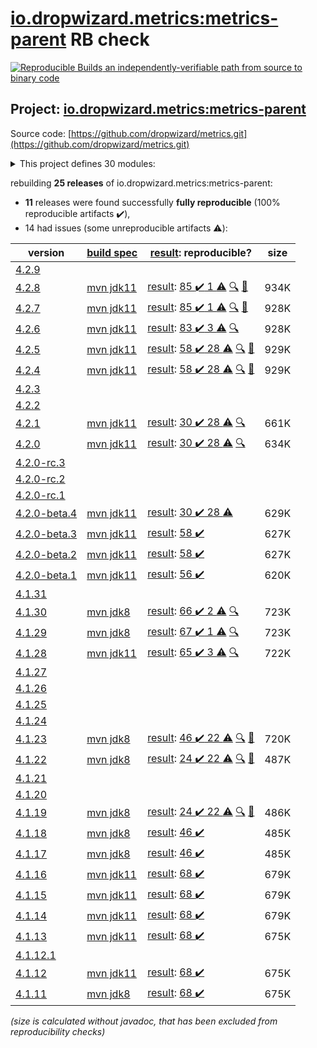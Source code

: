 [io.dropwizard.metrics:metrics-parent](https://search.maven.org/artifact/io.dropwizard.metrics/metrics-parent/) RB check
=======

[![Reproducible Builds](https://reproducible-builds.org/images/logos/rb.svg) an independently-verifiable path from source to binary code](https://reproducible-builds.org/)

## Project: [io.dropwizard.metrics:metrics-parent](https://search.maven.org/artifact/io.dropwizard.metrics/metrics-parent/)

Source code: [https://github.com/dropwizard/metrics.git](https://github.com/dropwizard/metrics.git)

<details><summary>This project defines 30 modules:</summary>

* [io.dropwizard.metrics:metrics-annotation](https://search.maven.org/artifact/io.dropwizard.metrics/metrics-annotation/)
* [io.dropwizard.metrics:metrics-bom](https://search.maven.org/artifact/io.dropwizard.metrics/metrics-bom/)
* [io.dropwizard.metrics:metrics-caffeine](https://search.maven.org/artifact/io.dropwizard.metrics/metrics-caffeine/)
* [io.dropwizard.metrics:metrics-caffeine3](https://search.maven.org/artifact/io.dropwizard.metrics/metrics-caffeine3/)
* [io.dropwizard.metrics:metrics-collectd](https://search.maven.org/artifact/io.dropwizard.metrics/metrics-collectd/)
* [io.dropwizard.metrics:metrics-core](https://search.maven.org/artifact/io.dropwizard.metrics/metrics-core/)
* [io.dropwizard.metrics:metrics-ehcache](https://search.maven.org/artifact/io.dropwizard.metrics/metrics-ehcache/)
* [io.dropwizard.metrics:metrics-graphite](https://search.maven.org/artifact/io.dropwizard.metrics/metrics-graphite/)
* [io.dropwizard.metrics:metrics-healthchecks](https://search.maven.org/artifact/io.dropwizard.metrics/metrics-healthchecks/)
* [io.dropwizard.metrics:metrics-httpasyncclient](https://search.maven.org/artifact/io.dropwizard.metrics/metrics-httpasyncclient/)
* [io.dropwizard.metrics:metrics-httpclient](https://search.maven.org/artifact/io.dropwizard.metrics/metrics-httpclient/)
* [io.dropwizard.metrics:metrics-httpclient5](https://search.maven.org/artifact/io.dropwizard.metrics/metrics-httpclient5/)
* [io.dropwizard.metrics:metrics-jakarta-servlet](https://search.maven.org/artifact/io.dropwizard.metrics/metrics-jakarta-servlet/)
* [io.dropwizard.metrics:metrics-jakarta-servlets](https://search.maven.org/artifact/io.dropwizard.metrics/metrics-jakarta-servlets/)
* [io.dropwizard.metrics:metrics-jcache](https://search.maven.org/artifact/io.dropwizard.metrics/metrics-jcache/)
* [io.dropwizard.metrics:metrics-jdbi](https://search.maven.org/artifact/io.dropwizard.metrics/metrics-jdbi/)
* [io.dropwizard.metrics:metrics-jdbi3](https://search.maven.org/artifact/io.dropwizard.metrics/metrics-jdbi3/)
* [io.dropwizard.metrics:metrics-jersey2](https://search.maven.org/artifact/io.dropwizard.metrics/metrics-jersey2/)
* [io.dropwizard.metrics:metrics-jersey3](https://search.maven.org/artifact/io.dropwizard.metrics/metrics-jersey3/)
* [io.dropwizard.metrics:metrics-jetty10](https://search.maven.org/artifact/io.dropwizard.metrics/metrics-jetty10/)
* [io.dropwizard.metrics:metrics-jetty11](https://search.maven.org/artifact/io.dropwizard.metrics/metrics-jetty11/)
* [io.dropwizard.metrics:metrics-jetty9](https://search.maven.org/artifact/io.dropwizard.metrics/metrics-jetty9/)
* [io.dropwizard.metrics:metrics-jmx](https://search.maven.org/artifact/io.dropwizard.metrics/metrics-jmx/)
* [io.dropwizard.metrics:metrics-json](https://search.maven.org/artifact/io.dropwizard.metrics/metrics-json/)
* [io.dropwizard.metrics:metrics-jvm](https://search.maven.org/artifact/io.dropwizard.metrics/metrics-jvm/)
* [io.dropwizard.metrics:metrics-log4j2](https://search.maven.org/artifact/io.dropwizard.metrics/metrics-log4j2/)
* [io.dropwizard.metrics:metrics-logback](https://search.maven.org/artifact/io.dropwizard.metrics/metrics-logback/)
* [io.dropwizard.metrics:metrics-parent](https://search.maven.org/artifact/io.dropwizard.metrics/metrics-parent/)
* [io.dropwizard.metrics:metrics-servlet](https://search.maven.org/artifact/io.dropwizard.metrics/metrics-servlet/)
* [io.dropwizard.metrics:metrics-servlets](https://search.maven.org/artifact/io.dropwizard.metrics/metrics-servlets/)
</details>

rebuilding **25 releases** of io.dropwizard.metrics:metrics-parent:
- **11** releases were found successfully **fully reproducible** (100% reproducible artifacts :heavy_check_mark:),
- 14 had issues (some unreproducible artifacts :warning:):

| version | [build spec](/BUILDSPEC.md) | [result](https://reproducible-builds.org/docs/jvm/): reproducible? | size |
| -- | --------- | ------ | -- |
| [4.2.9](https://search.maven.org/artifact/io.dropwizard.metrics/metrics-parent/4.2.9/pom) | | | |
| [4.2.8](https://search.maven.org/artifact/io.dropwizard.metrics/metrics-parent/4.2.8/pom) | [mvn jdk11](dropwizard-metrics-4.2.8.buildspec) | [result](metrics-parent-4.2.8.buildinfo): [85 :heavy_check_mark:  1 :warning:](metrics-parent-4.2.8.buildcompare) [:mag:](metrics-parent-4.2.8.diffoscope) [:memo:](https://issues.apache.org/jira/browse/FELIX-6496) | 934K |
| [4.2.7](https://search.maven.org/artifact/io.dropwizard.metrics/metrics-parent/4.2.7/pom) | [mvn jdk11](dropwizard-metrics-4.2.7.buildspec) | [result](metrics-parent-4.2.7.buildinfo): [85 :heavy_check_mark:  1 :warning:](metrics-parent-4.2.7.buildcompare) [:mag:](metrics-parent-4.2.7.diffoscope) [:memo:](https://issues.apache.org/jira/browse/FELIX-6496) | 928K |
| [4.2.6](https://search.maven.org/artifact/io.dropwizard.metrics/metrics-parent/4.2.6/pom) | [mvn jdk11](dropwizard-metrics-4.2.6.buildspec) | [result](metrics-parent-4.2.6.buildinfo): [83 :heavy_check_mark:  3 :warning:](metrics-parent-4.2.6.buildcompare) [:mag:](metrics-parent-4.2.6.diffoscope) | 928K |
| [4.2.5](https://search.maven.org/artifact/io.dropwizard.metrics/metrics-parent/4.2.5/pom) | [mvn jdk11](dropwizard-metrics-4.2.5.buildspec) | [result](metrics-parent-4.2.5.buildinfo): [58 :heavy_check_mark:  28 :warning:](metrics-parent-4.2.5.buildcompare) [:mag:](metrics-parent-4.2.5.diffoscope) [:memo:](https://issues.apache.org/jira/browse/FELIX-6404) | 929K |
| [4.2.4](https://search.maven.org/artifact/io.dropwizard.metrics/metrics-parent/4.2.4/pom) | [mvn jdk11](dropwizard-metrics-4.2.4.buildspec) | [result](metrics-parent-4.2.4.buildinfo): [58 :heavy_check_mark:  28 :warning:](metrics-parent-4.2.4.buildcompare) [:mag:](metrics-parent-4.2.4.diffoscope) [:memo:](https://issues.apache.org/jira/browse/FELIX-6404) | 929K |
| [4.2.3](https://search.maven.org/artifact/io.dropwizard.metrics/metrics-parent/4.2.3/pom) | | | |
| [4.2.2](https://search.maven.org/artifact/io.dropwizard.metrics/metrics-parent/4.2.2/pom) | | | |
| [4.2.1](https://search.maven.org/artifact/io.dropwizard.metrics/metrics-parent/4.2.1/pom) | [mvn jdk11](dropwizard-metrics-4.2.1.buildspec) | [result](metrics-parent-4.2.1.buildinfo): [30 :heavy_check_mark:  28 :warning:](metrics-parent-4.2.1.buildcompare) [:mag:](metrics-parent-4.2.1.diffoscope) | 661K |
| [4.2.0](https://search.maven.org/artifact/io.dropwizard.metrics/metrics-parent/4.2.0/pom) | [mvn jdk11](dropwizard-metrics-4.2.0.buildspec) | [result](metrics-parent-4.2.0.buildinfo): [30 :heavy_check_mark:  28 :warning:](metrics-parent-4.2.0.buildcompare) [:mag:](metrics-parent-4.2.0.diffoscope) | 634K |
| [4.2.0-rc.3](https://search.maven.org/artifact/io.dropwizard.metrics/metrics-parent/4.2.0-rc.3/pom) | | | |
| [4.2.0-rc.2](https://search.maven.org/artifact/io.dropwizard.metrics/metrics-parent/4.2.0-rc.2/pom) | | | |
| [4.2.0-rc.1](https://search.maven.org/artifact/io.dropwizard.metrics/metrics-parent/4.2.0-rc.1/pom) | | | |
| [4.2.0-beta.4](https://search.maven.org/artifact/io.dropwizard.metrics/metrics-parent/4.2.0-beta.4/pom) | [mvn jdk11](dropwizard-metrics-4.2.0-beta.4.buildspec) | [result](metrics-parent-4.2.0-beta.4.buildinfo): [30 :heavy_check_mark:  28 :warning:](metrics-parent-4.2.0-beta.4.buildcompare) | 629K |
| [4.2.0-beta.3](https://search.maven.org/artifact/io.dropwizard.metrics/metrics-parent/4.2.0-beta.3/pom) | [mvn jdk11](dropwizard-metrics-4.2.0-beta.3.buildspec) | [result](metrics-servlets-4.2.0-beta.3.buildinfo): [58 :heavy_check_mark: ](metrics-servlets-4.2.0-beta.3.buildcompare) | 627K |
| [4.2.0-beta.2](https://search.maven.org/artifact/io.dropwizard.metrics/metrics-parent/4.2.0-beta.2/pom) | [mvn jdk11](dropwizard-metrics-4.2.0-beta.2.buildspec) | [result](metrics-servlets-4.2.0-beta.2.buildinfo): [58 :heavy_check_mark: ](metrics-servlets-4.2.0-beta.2.buildcompare) | 627K |
| [4.2.0-beta.1](https://search.maven.org/artifact/io.dropwizard.metrics/metrics-parent/4.2.0-beta.1/pom) | [mvn jdk11](dropwizard-metrics-4.2.0-beta.1.buildspec) | [result](metrics-servlets-4.2.0-beta.1.buildinfo): [56 :heavy_check_mark: ](metrics-servlets-4.2.0-beta.1.buildcompare) | 620K |
| [4.1.31](https://search.maven.org/artifact/io.dropwizard.metrics/metrics-parent/4.1.31/pom) | | | |
| [4.1.30](https://search.maven.org/artifact/io.dropwizard.metrics/metrics-parent/4.1.30/pom) | [mvn jdk8](dropwizard-metrics-4.1.30.buildspec) | [result](metrics-parent-4.1.30.buildinfo): [66 :heavy_check_mark:  2 :warning:](metrics-parent-4.1.30.buildcompare) [:mag:](metrics-parent-4.1.30.diffoscope) | 723K |
| [4.1.29](https://search.maven.org/artifact/io.dropwizard.metrics/metrics-parent/4.1.29/pom) | [mvn jdk8](dropwizard-metrics-4.1.29.buildspec) | [result](metrics-parent-4.1.29.buildinfo): [67 :heavy_check_mark:  1 :warning:](metrics-parent-4.1.29.buildcompare) [:mag:](metrics-parent-4.1.29.diffoscope) | 723K |
| [4.1.28](https://search.maven.org/artifact/io.dropwizard.metrics/metrics-parent/4.1.28/pom) | [mvn jdk11](dropwizard-metrics-4.1.28.buildspec) | [result](metrics-parent-4.1.28.buildinfo): [65 :heavy_check_mark:  3 :warning:](metrics-parent-4.1.28.buildcompare) [:mag:](metrics-parent-4.1.28.diffoscope) | 722K |
| [4.1.27](https://search.maven.org/artifact/io.dropwizard.metrics/metrics-parent/4.1.27/pom) | | | |
| [4.1.26](https://search.maven.org/artifact/io.dropwizard.metrics/metrics-parent/4.1.26/pom) | | | |
| [4.1.25](https://search.maven.org/artifact/io.dropwizard.metrics/metrics-parent/4.1.25/pom) | | | |
| [4.1.24](https://search.maven.org/artifact/io.dropwizard.metrics/metrics-parent/4.1.24/pom) | | | |
| [4.1.23](https://search.maven.org/artifact/io.dropwizard.metrics/metrics-parent/4.1.23/pom) | [mvn jdk8](dropwizard-metrics-4.1.23.buildspec) | [result](metrics-servlets-4.1.23.buildinfo): [46 :heavy_check_mark:  22 :warning:](metrics-servlets-4.1.23.buildcompare) [:mag:](metrics-parent-4.1.23.diffoscope) [:memo:](https://issues.apache.org/jira/browse/FELIX-6404) | 720K |
| [4.1.22](https://search.maven.org/artifact/io.dropwizard.metrics/metrics-parent/4.1.22/pom) | [mvn jdk8](dropwizard-metrics-4.1.22.buildspec) | [result](metrics-servlets-4.1.22.buildinfo): [24 :heavy_check_mark:  22 :warning:](metrics-servlets-4.1.22.buildcompare) [:mag:](metrics-parent-4.1.22.diffoscope) [:memo:](https://issues.apache.org/jira/browse/FELIX-6404) | 487K |
| [4.1.21](https://search.maven.org/artifact/io.dropwizard.metrics/metrics-parent/4.1.21/pom) | | | |
| [4.1.20](https://search.maven.org/artifact/io.dropwizard.metrics/metrics-parent/4.1.20/pom) | | | |
| [4.1.19](https://search.maven.org/artifact/io.dropwizard.metrics/metrics-parent/4.1.19/pom) | [mvn jdk8](dropwizard-metrics-4.1.19.buildspec) | [result](metrics-servlets-4.1.19.buildinfo): [24 :heavy_check_mark:  22 :warning:](metrics-servlets-4.1.19.buildcompare) [:mag:](https://github.com/jvm-repo-rebuild/reproducible-central/blob/master/content/io/dropwizard/metrics/dropwizard-metrics-4.1.19.diffoscope) [:memo:](https://issues.apache.org/jira/browse/FELIX-6404) | 486K |
| [4.1.18](https://search.maven.org/artifact/io.dropwizard.metrics/metrics-parent/4.1.18/pom) | [mvn jdk8](dropwizard-metrics-4.1.18.buildspec) | [result](metrics-servlets-4.1.18.buildinfo): [46 :heavy_check_mark: ](metrics-servlets-4.1.18.buildcompare) | 485K |
| [4.1.17](https://search.maven.org/artifact/io.dropwizard.metrics/metrics-parent/4.1.17/pom) | [mvn jdk8](dropwizard-metrics-4.1.17.buildspec) | [result](metrics-servlets-4.1.17.buildinfo): [46 :heavy_check_mark: ](metrics-servlets-4.1.17.buildcompare) | 485K |
| [4.1.16](https://search.maven.org/artifact/io.dropwizard.metrics/metrics-parent/4.1.16/pom) | [mvn jdk11](dropwizard-metrics-4.1.16.buildspec) | [result](metrics-servlets-4.1.16.buildinfo): [68 :heavy_check_mark: ](metrics-servlets-4.1.16.buildcompare) | 679K |
| [4.1.15](https://search.maven.org/artifact/io.dropwizard.metrics/metrics-parent/4.1.15/pom) | [mvn jdk11](dropwizard-metrics-4.1.15.buildspec) | [result](metrics-servlets-4.1.15.buildinfo): [68 :heavy_check_mark: ](metrics-servlets-4.1.15.buildcompare) | 679K |
| [4.1.14](https://search.maven.org/artifact/io.dropwizard.metrics/metrics-parent/4.1.14/pom) | [mvn jdk11](dropwizard-metrics-4.1.14.buildspec) | [result](metrics-servlets-4.1.14.buildinfo): [68 :heavy_check_mark: ](metrics-servlets-4.1.14.buildcompare) | 679K |
| [4.1.13](https://search.maven.org/artifact/io.dropwizard.metrics/metrics-parent/4.1.13/pom) | [mvn jdk11](dropwizard-metrics-4.1.13.buildspec) | [result](metrics-servlets-4.1.13.buildinfo): [68 :heavy_check_mark: ](metrics-servlets-4.1.13.buildcompare) | 675K |
| [4.1.12.1](https://search.maven.org/artifact/io.dropwizard.metrics/metrics-parent/4.1.12.1/pom) | | | |
| [4.1.12](https://search.maven.org/artifact/io.dropwizard.metrics/metrics-parent/4.1.12/pom) | [mvn jdk11](dropwizard-metrics-4.1.12.buildspec) | [result](metrics-servlets-4.1.12.buildinfo): [68 :heavy_check_mark: ](metrics-servlets-4.1.12.buildcompare) | 675K |
| [4.1.11](https://search.maven.org/artifact/io.dropwizard.metrics/metrics-parent/4.1.11/pom) | [mvn jdk8](dropwizard-metrics-4.1.11.buildspec) | [result](metrics-servlets-4.1.11.buildinfo): [68 :heavy_check_mark: ](metrics-servlets-4.1.11.buildcompare) | 675K |

<i>(size is calculated without javadoc, that has been excluded from reproducibility checks)</i>
